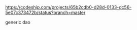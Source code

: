 https://codeship.com/projects/65b2cdb0-d28d-0133-dc56-5e07c373472b/status?branch=master

generic dao